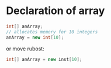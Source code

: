 # Declaration of array
```java
int[] anArray;
// allocates memory for 10 integers
anArray = new int[10];
```
or move rubost:
```java
int[] anArray = new inst[10];
```



